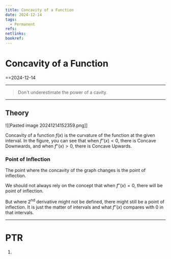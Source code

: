```yaml
---
title: Concavity of a Function
date: 2024-12-14
tags:
  - Permanent
refs: 
netlinks: 
bookref:
---
```

# Concavity of a Function
==2024-12-14

---
> Don't underestimate the power of a cavity.
---
## Theory
![[Pasted image 20241214152359.png]]

Concavity of a function $f(x)$ is the curvature of the function at the given interval. In the figure, you can see that when $f''(x)<0$, there is Concave Downwards, and when $f''(x)>0$, there is Concave Upwards.

### Point of Inflection
The point where the concavity of the graph changes is the point of inflection.

We should not always rely on the concept that when $f''(x)=0$, there will be point of inflection.

But where $2^{\text{nd}}$ derivative might not be defined, there might still be a point of inflection.
It is just the matter of intervals and what $f''(x)$ compares with $0$ in that intervals.


---
# PTR

1. 